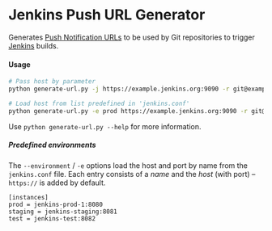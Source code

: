 # Jenkins Push URL Generator

Generates [Push Notification URLs](https://wiki.jenkins.io/display/JENKINS/Git+Plugin) to be used by Git repositories to trigger [Jenkins](https://jenkins.io/) builds.


#### Usage

```sh
# Pass host by parameter
python generate-url.py -j https://example.jenkins.org:9090 -r git@example.com:abc/git-repo.git

# Load host from list predefined in 'jenkins.conf'
python generate-url.py -e prod https://example.jenkins.org:9090 -r git@example.com:abc/git-repo.git
```

Use `python generate-url.py --help` for more information.


##### Predefined environments

The `--environment` / `-e` options load the host and port by name from the `jenkins.conf` file.
Each entry consists of a *name* and the *host* (with port) – `https://` is added by default.

```init
[instances]
prod = jenkins-prod-1:8080
staging = jenkins-staging:8081
test = jenkins-test:8082
```
